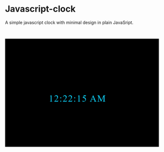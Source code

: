 ﻿# Javascript-clock


A simple javascript clock with minimal design in plain JavaSript.

<br>

![](images/clock.PNG)

